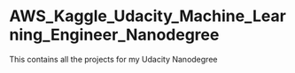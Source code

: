 # AWS_Kaggle_Udacity_Machine_Learning_Engineer_Nanodegree
This contains all the projects for my Udacity Nanodegree
